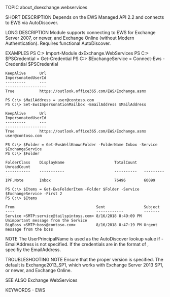 TOPIC
    about_dxexchange.webservices

SHORT DESCRIPTION
    Depends on the EWS Managed API 2.2 and connects to EWS via AutoDiscover.

LONG DESCRIPTION
    Module supports connecting to EWS for Exchange Server 2007, or newer, and
    Exchange Online (without Modern Authentication).  Requires functional
    AutoDiscover.

EXAMPLES
    PS C:\> Import-Module dxExchange.WebServices
    PS C:\> $PSCredential = Get-Credential
    PS C:\> $ExchangeService = Connect-Ews -Credential $PSCredential

    KeepAlive      Url                                                              ImpersonatedUserId
    ---------      ---                                                              ------------------
    True           https://outlook.office365.com/EWS/Exchange.asmx

    PS C:\> $MailAddress = user@contoso.com
    PS C:\> Set-EwsImpersonationMailbox -EmailAddress $MailAddress

    KeepAlive      Url                                                              ImpersonatedUserId
    ---------      ---                                                              ------------------
    True           https://outlook.office365.com/EWS/Exchange.asmx                  user@contoso.com

    PS C:\> $Folder = Get-EwsWellKnownFolder -FolderName Inbox -Service $ExchangeService
    PS C:\> $Folder

    FolderClass    DisplayName                      TotalCount   UnreadCount
    -----------    -----------                      ----------   -----------
    IPF.Note       Inbox                            76496        60099

    PS C:\> $Items = Get-EwsFolderItem -Folder $Folder -Service $ExchangeService -First 2
    PS C:\> $Items

    From                                    Sent                 Subject
    ----                                    ------------         -------
    Service <SMTP:service@tailspintoys.com> 8/16/2018 8:49:09 PM Unimportant message from the Service
    BigBoss <SMTP:boss@contoso.com>         8/16/2018 8:47:19 PM Urgent message from the boss

NOTE
    The UserPrincipalName is used as the AutoDiscover lookup value if
    -EmailAddress is not specified.  If the credentials are in the format of
    <NTDomain><SamAccountName>, specifiy the EmailAddress.

TROUBLESHOOTING NOTE
    Ensure that the proper version is specified.  The default is
    Exchange2013_SP1, which works with Exchange Server 2013 SP1, or newer, and
    Exchange Online.

SEE ALSO
    Exchange WebServices

KEYWORDS
    - EWS
